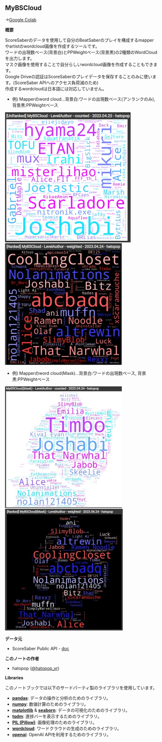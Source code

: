 ## MyBSCloud

->[Google Colab](https://colab.research.google.com/github/hatopopvr/MyBSCloud/blob/main/MyBSCloud.ipynb)

<b>概要</b>  

ScoreSaberのデータを使用して自分のBeatSaberのプレイを構成するmapperやartistのwordcloud画像を作成するツールです。<br />
ワードの出現数ベース(背景白)とPPWeightベース(背景黒)の2種類のWordCloudを出力します。<br />
マスク画像を使用することで自分らしいwordcloud画像を作成することもできます。<br />
Google Driveの認証はScoreSaberのプレイデータを保存することのみに使います。(ScoreSaber APIへのアクセス負荷減のため)<br />
作成するwordcloudは日本語には対応していません。<br />

- 例) Mapperのword cloud…背景白:ワードの出現数ベース(アンランクのみ), 背景黒:PPWeightベース

![wordcloud](images/img_005.jpg) ![wordcloud](images/img_002.jpg)

- 例) Mapperのword cloud(Mask)…背景白:ワードの出現数ベース, 背景黒:PPWeightベース

![wordcloud](images/img_003.jpg) ![wordcloud](images/img_004.jpg)

<b>データ元</b>
- ScoreSaber Public API - [doc](https://docs.scoresaber.com/)  

<b>このノートの作者</b>
- hatopop ([@hatopop_vr](https://twitter.com/hatopop_vr))

<b>Libraries</b>

このノートブックでは以下のサードパーティ製のライブラリを使用しています。

- [**pandas**](https://pandas.pydata.org/): データの操作と分析のためのライブラリ。
- [**numpy**](https://numpy.org/): 数値計算のためのライブラリ。
- [**matplotlib**](https://matplotlib.org/) & [**seaborn**](https://seaborn.pydata.org/): データの可視化のためのライブラリ。
- [**tqdm**](https://tqdm.github.io/): 進捗バーを表示するためのライブラリ。
- [**PIL (Pillow)**](https://pillow.readthedocs.io/en/stable/): 画像処理のためのライブラリ。
- [**wordcloud**](https://amueller.github.io/word_cloud/): ワードクラウドの生成のためのライブラリ。
- [**openai**](https://github.com/openai/openai): OpenAI APIを利用するためのライブラリ。
